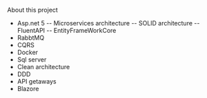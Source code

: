 About this project

- Asp.net 5
  -- Microservices architecture
  -- SOLID architecture
  -- FluentAPI
  -- EntityFrameWorkCore
- RabbtMQ
- CQRS
- Docker
- Sql server
- Clean architecture
- DDD
- API getaways
- Blazore
